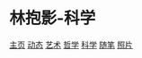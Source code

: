 # 林抱影-科学
[主页][Homepage] [动态][NEWS] [艺术][Arts] [哲学][Philosophy] [科学][NaturePhilosophy] [随笔][Informalessay] [照片][Photos]

[Homepage]: https://github.com/Xintangtang/life
[NEWS]: #最新动态
[Arts]: https://github.com/Xintangtang/life/blob/master/%E8%89%BA%E6%9C%AF/arts.md
[Philosophy]: https://github.com/Xintangtang/life/blob/master/%E5%93%B2%E5%AD%A6/philosophy.md
[NaturePhilosophy]: https://github.com/Xintangtang/life/blob/master/%E7%A7%91%E5%AD%A6/naturephilosophy.md
[Informalessay]: https://github.com/Xintangtang/life/blob/master/%E9%9A%8F%E7%AC%94/informalessay.md
[Photos]: https://github.com/Xintangtang/life/blob/master/%E7%85%A7%E7%89%87/photos.md